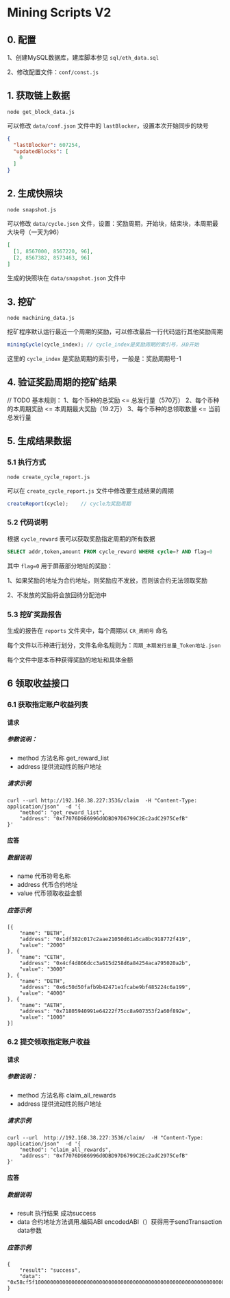 # Mining Scripts V2



## 0. 配置

1、创建MySQL数据库，建库脚本参见 `sql/eth_data.sql`

2、修改配置文件：`conf/const.js`



## 1. 获取链上数据

```
node get_block_data.js
```



可以修改 `data/conf.json` 文件中的 `lastBlocker`，设置本次开始同步的块号

```json
{
  "lastBlocker": 607254,
  "updatedBlocks": [
    0
  ]
}
```



## 2. 生成快照块

```
node snapshot.js
```



可以修改 `data/cycle.json` 文件，设置：奖励周期，开始块，结束块，本周期最大块号（一天为96）

```json
[
  [1, 8567000, 8567220, 96],
  [2, 8567382, 8573463, 96]
]
```

生成的快照块在 `data/snapshot.json` 文件中



## 3. 挖矿

```
node machining_data.js
```



挖矿程序默认运行最近一个周期的奖励，可以修改最后一行代码运行其他奖励周期

```js
miningCycle(cycle_index); // cycle_index是奖励周期的索引号，从0开始
```

这里的 `cycle_index` 是奖励周期的索引号，一般是：奖励周期号-1



## 4. 验证奖励周期的挖矿结果

// TODO
基本规则：
1、每个币种的总奖励 <= 总发行量（570万）
2、每个币种的本周期奖励 <= 本周期最大奖励（19.2万）
3、每个币种的总领取数量 <= 当前总发行量



## 5. 生成结果数据

### 5.1 执行方式

```
node create_cycle_report.js
```



可以在 `create_cycle_report.js` 文件中修改要生成结果的周期

```js
createReport(cycle);	// cycle为奖励周期
```



### 5.2 代码说明

根据 `cycle_reward` 表可以获取奖励指定周期的所有数据

```sql
SELECT addr,token,amount FROM cycle_reward WHERE cycle=? AND flag=0
```

其中 `flag=0` 用于屏蔽部分地址的奖励：

1、如果奖励的地址为合约地址，则奖励应不发放，否则该合约无法领取奖励

2、不发放的奖励将会放回待分配池中



### 5.3 挖矿奖励报告

生成的报告在 `reports` 文件夹中，每个周期以 `CR_周期号` 命名

每个文件以币种进行划分，文件名命名规则为：`周期_本期发行总量_Token地址.json`

每个文件中是本币种获得奖励的地址和具体金额


## 6 领取收益接口

### 6.1 获取指定账户收益列表
#### 请求
##### 参数说明：
- method  方法名称 get_reward_list
- address 提供流动性的账户地址
##### 请求示例
```
curl --url http://192.168.38.227:3536/claim  -H "Content-Type: application/json"  -d '{
	"method": "get_reward_list",
	"address": "0xf7076D986996d0DBD97D6799C2Ec2adC2975CefB"
}'
```
#### 应答
##### 数据说明
- name  代币符号名称
- address 代币合约地址
- value   代币领取收益金额
##### 应答示例
```
[{
	"name": "BETH",
	"address": "0x1df382c017c2aae21050d61a5ca8bc918772f419",
	"value": "2000"
}, {
	"name": "CETH",
	"address": "0x4cf4d866dcc3a615d258d6a84254aca795020a2b",
	"value": "3000"
}, {
	"name": "DETH",
	"address": "0x6c50d50fafb9b42471e1fcabe9bf485224c6a199",
	"value": "4000"
}, {
	"name": "AETH",
	"address": "0x71805940991e64222f75cc8a907353f2a60f892e",
	"value": "1000"
}]
```

### 6.2 提交领取指定账户收益
#### 请求
##### 参数说明：
- method  方法名称 claim_all_rewards
- address 提供流动性的账户地址
##### 请求示例
```
curl --url  http://192.168.38.227:3536/claim/  -H "Content-Type: application/json"  -d '{
	"method": "claim_all_rewards",
	"address": "0xf7076D986996d0DBD97D6799C2Ec2adC2975CefB"
}'
```

#### 应答
##### 数据说明
- result  执行结果 成功success
- data  合约地址方法调用.编码ABI encodedABI（）获得用于sendTransaction data参数
##### 应答示例
```
{
	"result": "success",
	"data": "0x58cf5f1000000000000000000000000000000000000000000000000000000000000007B"
}

```


